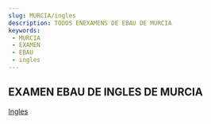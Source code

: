 ```yaml
---
slug: MURCIA/ingles
description: TODOS ENEXAMENS DE EBAU DE MURCIA
keywords:
 - MURCIA
 - EXAMEN
 - EBAU
 - ingles
---
```

## EXAMEN EBAU DE INGLES DE MURCIA
[Ingles](https://drive.google.com/drive/folders/1NiPUr0gKcYEJBy1zbQS7pgCzD4uomT1s?usp=sharing)
